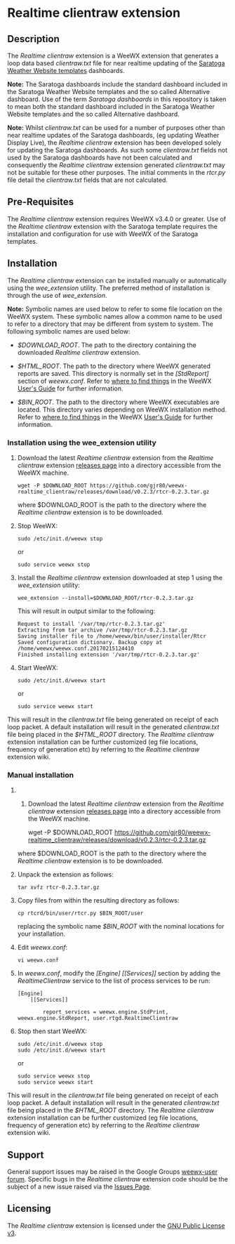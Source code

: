 # Realtime clientraw extension #

## Description ##

The *Realtime clientraw* extension is a WeeWX extension that generates a loop data based *clientraw.txt* file for near realtime updating of the [Saratoga Weather Website templates](http://saratoga-weather.org/wxtemplates/index.php "Free Weather Website Templates") dashboards.

**Note:** The Saratoga dashboards include the standard dashboard included in the Saratoga Weather Website templates and the so called Alternative dashboard. Use of the term *Saratoga dashboards* in this repository is taken to mean both the standard dashboard included in the Saratoga Weather Website templates and the so called Alternative dashboard.  

**Note:** Whilst *clientraw.txt* can be used for a number of purposes other than near realtime updates of the Saratoga dashboards, (eg updating Weather Display Live), the *Realtime clientraw* extension has been developed solely for updating the Saratoga dashboards. As such some *clientraw.txt* fields not used by the Saratoga dashboards have not been calculated and consequently the *Realtime clientraw* extension generated *clientraw.txt* may not be suitable for these other purposes. The initial comments in the *rtcr.py* file detail the *clientraw.txt* fields that are not calculated.

## Pre-Requisites ##

The *Realtime clientraw* extension requires WeeWX v3.4.0 or greater. Use of the *Realtime clientraw* extension with the Saratoga template requires the installation and configuration for use with WeeWX of the Saratoga templates.

## Installation ##

The *Realtime clientraw* extension can be installed manually or automatically using the *wee_extension* utility. The preferred method of installation is through the use of *wee_extension*.

**Note:**   Symbolic names are used below to refer to some file location on the WeeWX system. These symbolic names allow a common name to be used to refer to a directory that may be different from system to system. The following symbolic names are used below:

-   *$DOWNLOAD_ROOT*. The path to the directory containing the downloaded *Realtime clientraw* extension.
    
-   *$HTML_ROOT*. The path to the directory where WeeWX generated reports are saved. This directory is normally set in the *[StdReport]* section of *weewx.conf*. Refer to [where to find things](http://weewx.com/docs/usersguide.htm#Where_to_find_things "where to find things") in the WeeWX [User's Guide](http://weewx.com/docs/usersguide.htm "User's Guide to the WeeWX Weather System") for further information.
    
-   *$BIN_ROOT*. The path to the directory where WeeWX executables are located. This directory varies depending on WeeWX installation method. Refer to [where to find things](http://weewx.com/docs/usersguide.htm#Where_to_find_things "where to find things") in the WeeWX [User's Guide](http://weewx.com/docs/usersguide.htm "User's Guide to the WeeWX Weather System") for further information.

### Installation using the wee_extension utility ###

1.  Download the latest *Realtime clientraw* extension from the *Realtime clientraw* extension [releases page](https://github.com/gjr80/weewx-realtime_clientraw/releases) into a directory accessible from the WeeWX machine.

     
        wget -P $DOWNLOAD_ROOT https://github.com/gjr80/weewx-realtime_clientraw/releases/download/v0.2.3/rtcr-0.2.3.tar.gz

    where $DOWNLOAD_ROOT is the path to the directory where the *Realtime clientraw* extension is to be downloaded.  

2.  Stop WeeWX:

        sudo /etc/init.d/weewx stop

    or

        sudo service weewx stop

3.  Install the *Realtime clientraw* extension downloaded at step 1 using the *wee_extension* utility:

        wee_extension --install=$DOWNLOAD_ROOT/rtcr-0.2.3.tar.gz

    This will result in output similar to the following:

        Request to install '/var/tmp/rtcr-0.2.3.tar.gz'
        Extracting from tar archive /var/tmp/rtcr-0.2.3.tar.gz
        Saving installer file to /home/weewx/bin/user/installer/Rtcr
        Saved configuration dictionary. Backup copy at /home/weewx/weewx.conf.20170215124410
        Finished installing extension '/var/tmp/rtcr-0.2.3.tar.gz'

4.  Start WeeWX:

        sudo /etc/init.d/weewx start

    or

        sudo service weewx start

This will result in the *clientraw.txt* file being generated on receipt of each loop packet. A default installation will result in the generated *clientraw.txt* file being placed in the *$HTML_ROOT* directory. The *Realtime clientraw* extension installation can be further customized (eg file locations, frequency of generation etc) by referring to the *Realtime clientraw* extension wiki.

### Manual installation ###

1.  1.  Download the latest *Realtime clientraw* extension from the *Realtime clientraw* extension [releases page](https://github.com/gjr80/weewx-realtime_clientraw/releases) into a directory accessible from the WeeWX machine.

        wget -P $DOWNLOAD_ROOT https://github.com/gjr80/weewx-realtime_clientraw/releases/download/v0.2.3/rtcr-0.2.3.tar.gz

    where $DOWNLOAD_ROOT is the path to the directory where the *Realtime clientraw* extension is to be downloaded.  

2.  Unpack the extension as follows:

        tar xvfz rtcr-0.2.3.tar.gz

3.  Copy files from within the resulting directory as follows:

        cp rtcrd/bin/user/rtcr.py $BIN_ROOT/user
    
    replacing the symbolic name *$BIN_ROOT* with the nominal locations for your installation.

4.  Edit *weewx.conf*:

        vi weewx.conf

5.  In *weewx.conf*, modify the *[Engine] [[Services]]* section by adding the *RealtimeClientraw* service to the list of process services to be run:

        [Engine]
            [[Services]]
        
                report_services = weewx.engine.StdPrint, weewx.engine.StdReport, user.rtgd.RealtimeClientraw

6.  Stop then start WeeWX:

        sudo /etc/init.d/weewx stop
        sudo /etc/init.d/weewx start

    or

        sudo service weewx stop
        sudo service weewx start

This will result in the *clientraw.txt* file being generated on receipt of each loop packet. A default installation will result in the generated *clientraw.txt* file being placed in the *$HTML_ROOT* directory. The *Realtime clientraw* extension installation can be further customized (eg file locations, frequency of generation etc) by referring to the *Realtime clientraw* extension wiki.

## Support ##

General support issues may be raised in the Google Groups [weewx-user forum](https://groups.google.com/group/weewx-user "Google Groups weewx-user forum"). Specific bugs in the *Realtime clientraw* extension code should be the subject of a new issue raised via the [Issues Page](https://github.com/gjr80/weewx-realtime_clientraw/issues "Realtime clientraw extension Issues").
 
## Licensing ##

The *Realtime clientraw* extension is licensed under the [GNU Public License v3](https://github.com/gjr80/weewx-realtime_clientraw/blob/master/LICENSE "*Realtime clientraw* extension License").
